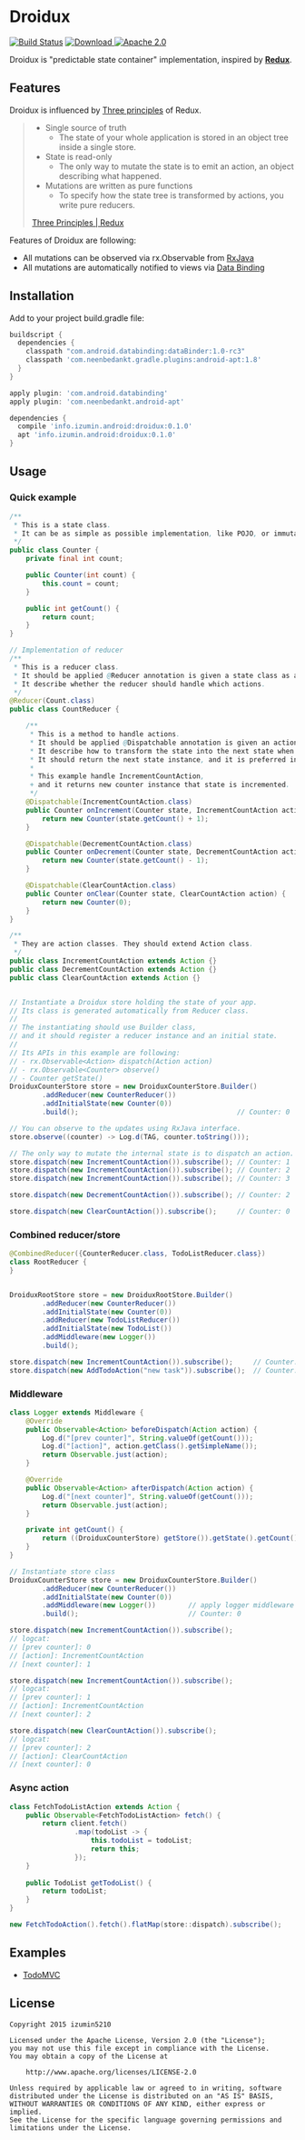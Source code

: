 # Droidux
[![Build Status](https://travis-ci.org/izumin5210/Droidux.svg)](https://travis-ci.org/izumin5210/Droidux)
[![Download](https://api.bintray.com/packages/izumin5210/maven/droidux/images/download.svg) ](https://bintray.com/izumin5210/maven/droidux/_latestVersion)
[![Apache 2.0](https://img.shields.io/badge/license-Apache%202.0-blue.svg)](https://github.com/izumin5210/Droidux/blob/master/LICENSE.md)

Droidux is "predictable state container" implementation, inspired by **[Redux][redux]**.

## Features
Droidux is influenced by [Three principles][three-principles] of Redux.

> * Single source of truth
>     - The state of your whole application is stored in an object tree inside a single store.
> * State is read-only
>     - The only way to mutate the state is to emit an action, an object describing what happened.
> * Mutations are written as pure functions
>     - To specify how the state tree is transformed by actions, you write pure reducers.
>
> [Three Principles | Redux][three-principles]

Features of Droidux are following:

* All mutations can be observed via rx.Observable from [RxJava][rxjava]
* All mutations are automatically notified to views via [Data Binding][databinding]


## Installation
Add to your project build.gradle file:

```groovy
buildscript {
  dependencies {
    classpath "com.android.databinding:dataBinder:1.0-rc3"
    classpath 'com.neenbedankt.gradle.plugins:android-apt:1.8'
  }
}

apply plugin: 'com.android.databinding'
apply plugin: 'com.neenbedankt.android-apt'

dependencies {
  compile 'info.izumin.android:droidux:0.1.0'
  apt 'info.izumin.android:droidux:0.1.0'
}
```

## Usage
### Quick example

```java
/**
 * This is a state class.
 * It can be as simple as possible implementation, like POJO, or immutable object. 
 */
public class Counter {
    private final int count;

    public Counter(int count) {
        this.count = count;
    }

    public int getCount() {
        return count;
    }
}

// Implementation of reducer
/**
 * This is a reducer class.
 * It should be applied @Reducer annotation is given a state class as an argument.
 * It describe whether the reducer should handle which actions.
 */
@Reducer(Count.class)
public class CountReducer {

    /**
     * This is a method to handle actions.
     * It should be applied @Dispatchable annotation is given an action class as ano argument.
     * It describe how to transform the state into the next state when dispatched actions.
     * It should return the next state instance, and it is preferred instantiate the new state.
     *
     * This example handle IncrementCountAction,
     + and it returns new counter instance that state is incremented.
     */
    @Dispatchable(IncrementCountAction.class)
    public Counter onIncrement(Counter state, IncrementCountAction action) {
        return new Counter(state.getCount() + 1);
    }

    @Dispatchable(DecrementCountAction.class)
    public Counter onDecrement(Counter state, DecrementCountAction action) {
        return new Counter(state.getCount() - 1);
    }

    @Dispatchable(ClearCountAction.class)
    public Counter onClear(Counter state, ClearCountAction action) {
        return new Counter(0);
    }
}

/**
 * They are action classes. They should extend Action class.
 */
public class IncrementCountAction extends Action {}
public class DecrementCountAction extends Action {}
public class ClearCountAction extends Action {}


// Instantiate a Droidux store holding the state of your app.
// Its class is generated automatically from Reducer class.
// 
// The instantiating should use Builder class,
// and it should register a reducer instance and an initial state.
// 
// Its APIs in this example are following:
// - rx.Observable<Action> dispatch(Action action)
// - rx.Observable<Counter> observe()
// - Counter getState()
DroiduxCounterStore store = new DroiduxCounterStore.Builder()
        .addReducer(new CounterReducer())
        .addInitialState(new Counter(0))
        .build();                                       // Counter: 0

// You can observe to the updates using RxJava interface. 
store.observe((counter) -> Log.d(TAG, counter.toString()));

// The only way to mutate the internal state is to dispatch an action.
store.dispatch(new IncrementCountAction()).subscribe(); // Counter: 1
store.dispatch(new IncrementCountAction()).subscribe(); // Counter: 2
store.dispatch(new IncrementCountAction()).subscribe(); // Counter: 3

store.dispatch(new DecrementCountAction()).subscribe(); // Counter: 2

store.dispatch(new ClearCountAction()).subscribe();     // Counter: 0
```

### Combined reducer/store

```java
@CombinedReducer({CounterReducer.class, TodoListReducer.class})
class RootReducer {
}


DroiduxRootStore store = new DroiduxRootStore.Builder()
        .addReducer(new CounterReducer())
        .addInitialState(new Counter(0))
        .addReducer(new TodoListReducer())
        .addInitialState(new TodoList())
        .addMiddleware(new Logger())
        .build();

store.dispatch(new IncrementCountAction()).subscribe();     // Counter: 1, Todo: 0
store.dispatch(new AddTodoAction("new task")).subscribe();  // Counter: 1, Todo: 1
```

### Middleware

```java
class Logger extends Middleware {
    @Override
    public Observable<Action> beforeDispatch(Action action) {
        Log.d("[prev counter]", String.valueOf(getCount()));
        Log.d("[action]", action.getClass().getSimpleName());
        return Observable.just(action);
    }

    @Override
    public Observable<Action> afterDispatch(Action action) {
        Log.d("[next counter]", String.valueOf(getCount()));
        return Observable.just(action);
    }

    private int getCount() {
        return ((DroiduxCounterStore) getStore()).getState().getCount();
    }
}

// Instantiate store class 
DroiduxCounterStore store = new DroiduxCounterStore.Builder()
        .addReducer(new CounterReducer())
        .addInitialState(new Counter(0))
        .addMiddleware(new Logger())        // apply logger middleware
        .build();                           // Counter: 0

store.dispatch(new IncrementCountAction()).subscribe();
// logcat:
// [prev counter]: 0
// [action]: IncrementCountAction
// [next counter]: 1

store.dispatch(new IncrementCountAction()).subscribe();
// logcat:
// [prev counter]: 1
// [action]: IncrementCountAction
// [next counter]: 2

store.dispatch(new ClearCountAction()).subscribe();
// logcat:
// [prev counter]: 2
// [action]: ClearCountAction
// [next counter]: 0
```

### Async action

```java
class FetchTodoListAction extends Action {
    public Observable<FetchTodoListAction> fetch() {
        return client.fetch()
                .map(todoList -> {
                    this.todoList = todoList;
                    return this;
                });
    }
    
    public TodoList getTodoList() {
        return todoList;
    }
}

new FetchTodoAction().fetch().flatMap(store::dispatch).subscribe();
```

## Examples

* [TodoMVC](https://github.com/izumin5210/Droidux/tree/master/examples/todomvc)

## License

```
Copyright 2015 izumin5210

Licensed under the Apache License, Version 2.0 (the "License");
you may not use this file except in compliance with the License.
You may obtain a copy of the License at

    http://www.apache.org/licenses/LICENSE-2.0

Unless required by applicable law or agreed to in writing, software
distributed under the License is distributed on an "AS IS" BASIS,
WITHOUT WARRANTIES OR CONDITIONS OF ANY KIND, either express or implied.
See the License for the specific language governing permissions and
limitations under the License.
```

[redux]: https://github.com/rackt/redux
[rxjava]: https://github.com/ReactiveX/RxJava
[three-principles]: http://rackt.org/redux/docs/introduction/ThreePrinciples.html
[databinding]: http://developer.android.com/tools/data-binding/guide.html